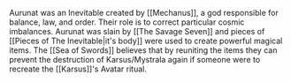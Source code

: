 Aurunat was an Inevitable created by [[Mechanus]], a god responsible for balance, law, and order. Their role is to correct particular cosmic imbalances. Aurunat was slain by [[The Savage Seven]] and pieces of [[Pieces of The Inevitable|it's body]] were used to create powerful magical items. The [[Sea of Swords]] believes that by reuniting the items they can prevent the destruction of Karsus/Mystrala again if someone were to recreate the [[Karsus]]'s Avatar ritual.